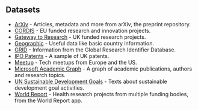 ## Datasets
 
- [ArXiv](arxiv.md) - Articles, metadata and more from arXiv, the preprint repository.
- [CORDIS](cordis.md) - EU funded research and innovation projects.
- [Gateway to Research](gtr.md) - UK funded research projects.
- [Geographic](gis.md) - Useful data like basic country information.
- [GRID](grid.md) - Information from the Global Research Identifier Database.
- [IPO Patents](ons.md) - A sample of UK patents.
- [Meetup](meetup.md) - Tech meetups from Europe and the US.
- [Microsoft Academic Graph](mag.md) - A graph of academic publications, authors and research topics.
- [UN Sustainable Development Goals](sdg.md) - Texts about sustainable development goal activities.
- [World Report](world_report.md) - Health research projects from multiple funding bodies, from the World Report app.
